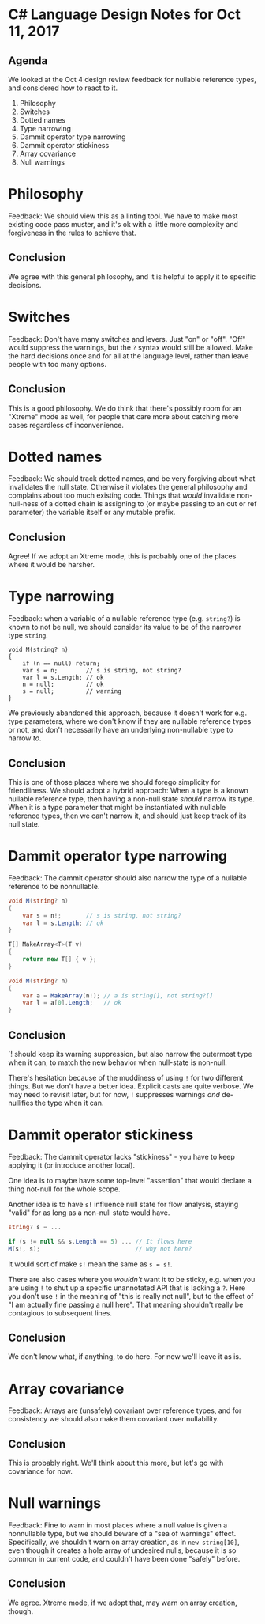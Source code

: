 # C# Language Design Notes for Oct 11, 2017

## Agenda

We looked at the Oct 4 design review feedback for nullable reference types, and considered how to react to it.

1. Philosophy
2. Switches
3. Dotted names
4. Type narrowing
5. Dammit operator type narrowing
6. Dammit operator stickiness
7. Array covariance
8. Null warnings


# Philosophy

Feedback: We should view this as a linting tool. We have to make most existing code pass muster, and it's ok with a little more complexity and forgiveness in the rules to achieve that.

## Conclusion 
We agree with this general philosophy, and it is helpful to apply it to specific decisions.


# Switches

Feedback: Don't have many switches and levers. Just "on" or "off". "Off" would suppress the warnings, but the `?` syntax would still be allowed. Make the hard decisions once and for all at the language level, rather than leave people with too many options.

## Conclusion

This is a good philosophy. We do think that there's possibly room for an "Xtreme" mode as well, for people that care more about catching more cases regardless of inconvenience.


# Dotted names

Feedback: We should track dotted names, and be very forgiving about what invalidates the null state. Otherwise it violates the general philosophy and complains about too much existing code. Things that *would* invalidate non-null-ness of a dotted chain is assigning to (or maybe passing to an out or ref parameter) the variable itself or any mutable prefix.

## Conclusion

Agree! If we adopt an Xtreme mode, this is probably one of the places where it would be harsher.


# Type narrowing

Feedback: when a variable of a nullable reference type (e.g. `string?`) is known to not be null, we should consider its value to be of the narrower type `string`.

```
void M(string? n)
{
	if (n == null) return;
	var s = n;        // s is string, not string? 
	var l = s.Length; // ok
	n = null;         // ok
	s = null;         // warning
}
```

We previously abandoned this approach, because it doesn't work for e.g. type parameters, where we don't know if they are nullable reference types or not, and don't necessarily have an underlying non-nullable type to narrow *to*.

## Conclusion

This is one of those places where we should forego simplicity for friendliness. We should adopt a hybrid approach: When a type is a known nullable reference type, then having a non-null state *should* narrow its type. When it is a type parameter that might be instantiated with nullable reference types, then we can't narrow it, and should just keep track of its null state.


# Dammit operator type narrowing

Feedback: The dammit operator should also narrow the type of a nullable reference to be nonnullable.

``` c#
void M(string? n)
{
	var s = n!;       // s is string, not string? 
	var l = s.Length; // ok
}

T[] MakeArray<T>(T v)
{
	return new T[] { v };
}

void M(string? n)
{
	var a = MakeArray(n!); // a is string[], not string?[]
	var l = a[0].Length;   // ok
}
```

## Conclusion

`! should keep its warning suppression, but also narrow the outermost type when it can, to match the new behavior when null-state is non-null.

There's hesitation because of the muddiness of using `!` for two different things. But we don't have a better idea. Explicit casts are quite verbose. We may need to revisit later, but for now, `!` suppresses warnings *and* de-nullifies the type when it can.


# Dammit operator stickiness

Feedback: The dammit operator lacks "stickiness" - you have to keep applying it (or introduce another local).

One idea is to maybe have some top-level "assertion" that would declare a thing not-null for the whole scope.

Another idea is to have `s!` influence null state for flow analysis, staying "valid" for as long as a non-null state would have.

``` c#
string? s = ...

if (s != null && s.Length == 5) ... // It flows here
M(s!, s);                           // why not here?
```

It would sort of make `s!` mean the same as `s = s!`.

There are also cases where you *wouldn't* want it to be sticky, e.g. when you are using `!` to shut up a specific unannotated API that is lacking a `?`. Here you don't use `!` in the meaning of "this is really not null", but to the effect of "I am actually fine passing a null here". That meaning shouldn't really be contagious to subsequent lines.

## Conclusion

We don't know what, if anything, to do here. For now we'll leave it as is.


# Array covariance

Feedback: Arrays are (unsafely) covariant over reference types, and for consistency we should also make them covariant over nullability.

## Conclusion

This is probably right. We'll think about this more, but let's go with covariance for now.


# Null warnings

Feedback: Fine to warn in most places where a null value is given a nonnullable type, but we should beware of a "sea of warnings" effect. Specifically, we shouldn't warn on array creation, as in `new string[10]`, even though it creates a hole array of undesired nulls, because it is so common in current code, and couldn't have been done "safely" before.

## Conclusion

We agree. Xtreme mode, if we adopt that, may warn on array creation, though.
